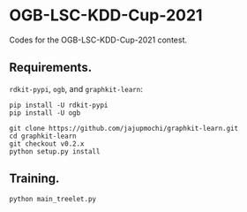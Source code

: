 # OGB-LSC-KDD-Cup-2021
Codes for the OGB-LSC-KDD-Cup-2021 contest.

## Requirements.

`rdkit-pypi`, `ogb`, and `graphkit-learn`:
```
pip install -U rdkit-pypi
pip install -U ogb

git clone https://github.com/jajupmochi/graphkit-learn.git
cd graphkit-learn
git checkout v0.2.x
python setup.py install
```

## Training.
```
python main_treelet.py
```
